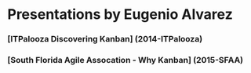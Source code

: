 # Presentations by Eugenio Alvarez

### [ITPalooza Discovering Kanban] (2014-ITPalooza)

### [South Florida Agile Assocation - Why Kanban] (2015-SFAA)
